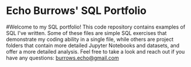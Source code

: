 # Echo Burrows' SQL Portfolio

#Welcome to my SQL portfolio! This code repository contains examples of SQL I've written. Some of these files are simple SQL exercises that demonstrate my coding ability in a single file, while others are project folders that contain more detailed Jupyter Notebooks and datasets, and offer a more detailed analysis. Feel free to take a look and reach out if you have any questions: burrows.echo@gmail.com
